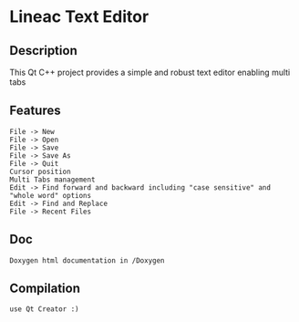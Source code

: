 # Lineac Text Editor 
## Description

This Qt C++ project provides a simple and robust text editor enabling multi tabs

## Features
	File -> New
	File -> Open
	File -> Save
	File -> Save As
	File -> Quit
	Cursor position
	Multi Tabs management
	Edit -> Find forward and backward including "case sensitive" and "whole word" options 
	Edit -> Find and Replace
	File -> Recent Files
	
## Doc
	Doxygen html documentation in /Doxygen
	
## Compilation

	use Qt Creator :)
